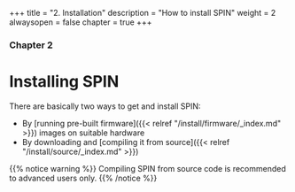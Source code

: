 +++
title = "2. Installation"
description = "How to install SPIN"
weight = 2
alwaysopen = false
chapter = true
+++

### Chapter 2

# Installing SPIN

There are basically two ways to get and install SPIN:

* By [running pre-built firmware]({{< relref "/install/firmware/_index.md" >}}) images on suitable hardware
* By downloading and [compiling it from source]({{< relref "/install/source/_index.md" >}})

{{% notice warning %}}
Compiling SPIN from source code is recommended to advanced users only.
{{% /notice %}}

